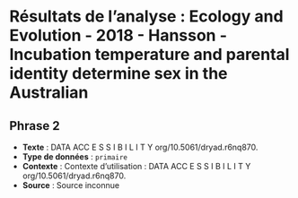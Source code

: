 # Résultats de l’analyse : Ecology and Evolution - 2018 - Hansson - Incubation temperature and parental identity determine sex in the Australian

## Phrase 2
- **Texte** : DATA ACC E S S I B I L I T Y org/10.5061/dryad.r6nq870.
- **Type de données** : `primaire`
- **Contexte** : Contexte d’utilisation : DATA ACC E S S I B I L I T Y org/10.5061/dryad.r6nq870.
- **Source** : Source inconnue
